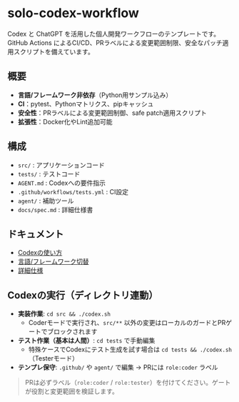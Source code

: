 # solo-codex-workflow

Codex と ChatGPT を活用した個人開発ワークフローのテンプレートです。  
GitHub Actions によるCI/CD、PRラベルによる変更範囲制限、安全なパッチ適用スクリプトを備えています。

## 概要
- **言語/フレームワーク非依存**（Python用サンプル込み）
- **CI**：pytest、Pythonマトリクス、pipキャッシュ
- **安全性**：PRラベルによる変更範囲制御、safe patch適用スクリプト
- **拡張性**：Docker化やLint追加可能

## 構成
- `src/` : アプリケーションコード
- `tests/` : テストコード
- `AGENT.md` : Codexへの要件指示
- `.github/workflows/tests.yml` : CI設定
- `agent/` : 補助ツール
- `docs/spec.md` : 詳細仕様書

## ドキュメント
- [Codexの使い方](docs/codex.md)
- [言語/フレームワーク切替](docs/language-switch.md)
- [詳細仕様](docs/spec.md)

## Codexの実行（ディレクトリ連動）

- **実装作業**: `cd src && ./codex.sh`
  - Coderモードで実行され、`src/**` 以外の変更はローカルのガードとPRゲートでブロックされます
- **テスト作業（基本は人間）**: `cd tests` で手動編集
  - 特殊ケースでCodexにテスト生成を試す場合は `cd tests && ./codex.sh`（Testerモード）
- **テンプレ保守**: `.github/` や `agent/` で編集 → PRには `role:coder` ラベル

> PRは必ずラベル（`role:coder` / `role:tester`）を付けてください。ゲートが役割と変更範囲を検証します。
